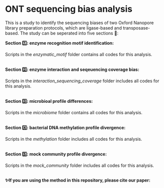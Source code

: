 # ONT sequencing bias analysis
This is a study to identify the sequencing biases of two Oxford Nanopore library preparation protocols, which are ligase-based and transposase-based. The study can be seperated into five sections 📝:


**Section 1️⃣: enzyme recognition motif identification:**

Scripts in the *enzymatic_motif* folder contains all codes for this analysis.
<br/><br/>

**Section 2️⃣: enzyme interaction and seqeuencing coverage bias:**

Scripts in the *interaction_sequencing_coverage* folder includes all codes for this analysis.
<br/><br/>

**Section 3️⃣: microbioal profile differences:**

Scripts in the *microbiome* folder contains all codes for this analysis.
<br/><br/>

**Section 4️⃣: bacterial DNA methylation profile divergence:**

Scripts in the *methylation* folder includes all codes for this analysis.
<br/><br/>

**Section 5️⃣: mock community profile divergence:**

Scripts in the *mock_community* folder includes all codes for this analysis.
<br/><br/>

**✨If you are using the method in this repository, please cite our paper:**
